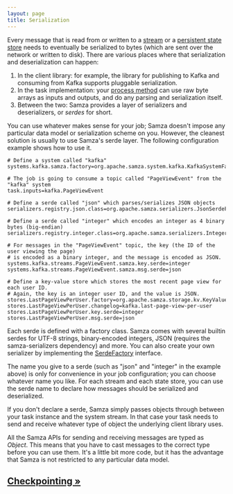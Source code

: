 ```yaml
---
layout: page
title: Serialization
---
```


Every message that is read from or written to a [stream](streams.html) or a [persistent state store](state-management.html) needs to eventually be serialized to bytes (which are sent over the network or written to disk). There are various places where that serialization and deserialization can happen:

1. In the client library: for example, the library for publishing to Kafka and consuming from Kafka supports pluggable serialization.
2. In the task implementation: your [process method](../api/overview.html) can use raw byte arrays as inputs and outputs, and do any parsing and serialization itself.
3. Between the two: Samza provides a layer of serializers and deserializers, or *serdes* for short.

You can use whatever makes sense for your job; Samza doesn't impose any particular data model or serialization scheme on you. However, the cleanest solution is usually to use Samza's serde layer. The following configuration example shows how to use it.

    # Define a system called "kafka"
    systems.kafka.samza.factory=org.apache.samza.system.kafka.KafkaSystemFactory

    # The job is going to consume a topic called "PageViewEvent" from the "kafka" system
    task.inputs=kafka.PageViewEvent

    # Define a serde called "json" which parses/serializes JSON objects
    serializers.registry.json.class=org.apache.samza.serializers.JsonSerdeFactory

    # Define a serde called "integer" which encodes an integer as 4 binary bytes (big-endian)
    serializers.registry.integer.class=org.apache.samza.serializers.IntegerSerdeFactory

    # For messages in the "PageViewEvent" topic, the key (the ID of the user viewing the page)
    # is encoded as a binary integer, and the message is encoded as JSON.
    systems.kafka.streams.PageViewEvent.samza.key.serde=integer
    systems.kafka.streams.PageViewEvent.samza.msg.serde=json

    # Define a key-value store which stores the most recent page view for each user ID.
    # Again, the key is an integer user ID, and the value is JSON.
    stores.LastPageViewPerUser.factory=org.apache.samza.storage.kv.KeyValueStorageEngineFactory
    stores.LastPageViewPerUser.changelog=kafka.last-page-view-per-user
    stores.LastPageViewPerUser.key.serde=integer
    stores.LastPageViewPerUser.msg.serde=json

Each serde is defined with a factory class. Samza comes with several builtin serdes for UTF-8 strings, binary-encoded integers, JSON (requires the samza-serializers dependency) and more. You can also create your own serializer by implementing the [SerdeFactory](../api/javadocs/org/apache/samza/serializers/SerdeFactory.html) interface.

The name you give to a serde (such as "json" and "integer" in the example above) is only for convenience in your job configuration; you can choose whatever name you like. For each stream and each state store, you can use the serde name to declare how messages should be serialized and deserialized.

If you don't declare a serde, Samza simply passes objects through between your task instance and the system stream. In that case your task needs to send and receive whatever type of object the underlying client library uses.

All the Samza APIs for sending and receiving messages are typed as *Object*. This means that you have to cast messages to the correct type before you can use them. It's a little bit more code, but it has the advantage that Samza is not restricted to any particular data model.

## [Checkpointing &raquo;](checkpointing.html)
